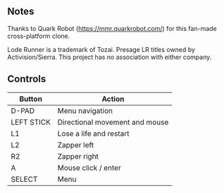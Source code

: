 ## Notes

Thanks to Quark Robot (https://mmr.quarkrobot.com/) for this  fan-made cross-platform clone.

Lode Runner is a trademark of Tozai. Presage LR titles owned by Activision/Sierra. This project has no association with either company.


## Controls

| Button     | Action                                 |
|------------|----------------------------------------|
| D-PAD      | Menu navigation                        |
| LEFT STICK | Directional movement and mouse         |
| L1         | Lose a life and restart                |
| L2         | Zapper left                            |
| R2         | Zapper right                           |
| A          | Mouse click / enter                    |
| SELECT     | Menu                                   |


